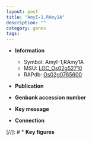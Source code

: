 ```yaml
---
layout: post
title: "AmyI-1,RAmy1A"
description: ""
category: genes
tags: 
---
```


* **Information**  
    + Symbol: AmyI-1,RAmy1A  
    + MSU: [LOC_Os02g52710](http://rice.uga.edu/cgi-bin/ORF_infopage.cgi?orf=LOC_Os02g52710)  
    + RAPdb: [Os02g0765600](http://rapdb.dna.affrc.go.jp/viewer/gbrowse_details/irgsp1?name=Os02g0765600)  

* **Publication**  

* **Genbank accession number**  

* **Key message**  

* **Connection**  

[//]: # * **Key figures**  


